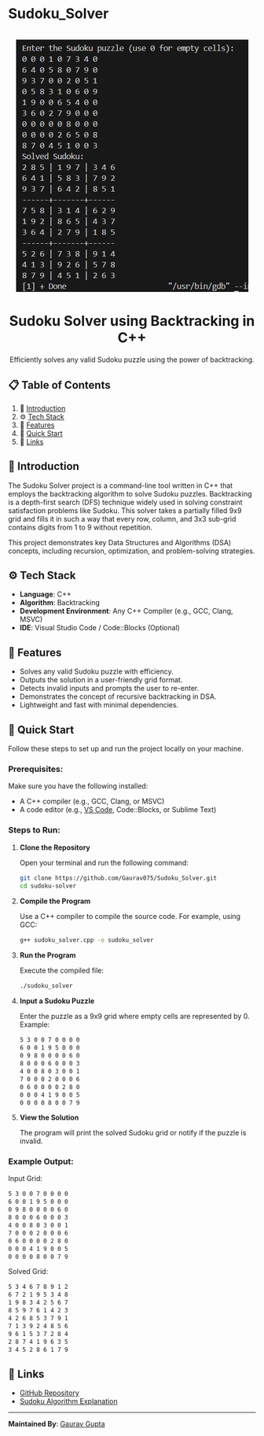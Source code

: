 # Sudoku_Solver
<div align="center">
  <br />
    <a href="#" >
      <img src="banner.JPG" alt="Project Banner">
    </a>
  <br />

  <h1 align="center">Sudoku Solver using Backtracking in C++</h1>

   <div align="center">
    Efficiently solves any valid Sudoku puzzle using the power of backtracking.
    </div>
</div>

## 📋 <a name="table">Table of Contents</a>

1. 🤖 [Introduction](#introduction)
2. ⚙️ [Tech Stack](#tech-stack)
3. 🔋 [Features](#features)
4. 🤸 [Quick Start](#quick-start)
5. 🔗 [Links](#links)

## <a name="introduction">🤖 Introduction</a>

The Sudoku Solver project is a command-line tool written in C++ that employs the backtracking algorithm to solve Sudoku puzzles. Backtracking is a depth-first search (DFS) technique widely used in solving constraint satisfaction problems like Sudoku. This solver takes a partially filled 9x9 grid and fills it in such a way that every row, column, and 3x3 sub-grid contains digits from 1 to 9 without repetition.

This project demonstrates key Data Structures and Algorithms (DSA) concepts, including recursion, optimization, and problem-solving strategies.

## <a name="tech-stack">⚙️ Tech Stack</a>

- **Language**: C++
- **Algorithm**: Backtracking
- **Development Environment**: Any C++ Compiler (e.g., GCC, Clang, MSVC)
- **IDE**: Visual Studio Code / Code::Blocks (Optional)

## <a name="features">🔋 Features</a>

- Solves any valid Sudoku puzzle with efficiency.
- Outputs the solution in a user-friendly grid format.
- Detects invalid inputs and prompts the user to re-enter.
- Demonstrates the concept of recursive backtracking in DSA.
- Lightweight and fast with minimal dependencies.

## <a name="quick-start">🤸 Quick Start</a>

Follow these steps to set up and run the project locally on your machine.

### Prerequisites:

Make sure you have the following installed:

- A C++ compiler (e.g., GCC, Clang, or MSVC)
- A code editor (e.g., [VS Code](https://code.visualstudio.com/), Code::Blocks, or Sublime Text)

### Steps to Run:

1. **Clone the Repository**

   Open your terminal and run the following command:

   ```bash
   git clone https://github.com/Gaurav075/Sudoku_Solver.git
   cd sudoku-solver
   ```

2. **Compile the Program**

   Use a C++ compiler to compile the source code. For example, using GCC:

   ```bash
   g++ sudoku_solver.cpp -o sudoku_solver
   ```

3. **Run the Program**

   Execute the compiled file:

   ```bash
   ./sudoku_solver
   ```

4. **Input a Sudoku Puzzle**

   Enter the puzzle as a 9x9 grid where empty cells are represented by 0. Example:

   ```
   5 3 0 0 7 0 0 0 0
   6 0 0 1 9 5 0 0 0
   0 9 8 0 0 0 0 6 0
   8 0 0 0 6 0 0 0 3
   4 0 0 8 0 3 0 0 1
   7 0 0 0 2 0 0 0 6
   0 6 0 0 0 0 2 8 0
   0 0 0 4 1 9 0 0 5
   0 0 0 0 8 0 0 7 9
   ```

5. **View the Solution**

   The program will print the solved Sudoku grid or notify if the puzzle is invalid.

### Example Output:

Input Grid:

```
5 3 0 0 7 0 0 0 0
6 0 0 1 9 5 0 0 0
0 9 8 0 0 0 0 6 0
8 0 0 0 6 0 0 0 3
4 0 0 8 0 3 0 0 1
7 0 0 0 2 0 0 0 6
0 6 0 0 0 0 2 8 0
0 0 0 4 1 9 0 0 5
0 0 0 0 8 0 0 7 9
```

Solved Grid:

```
5 3 4 6 7 8 9 1 2
6 7 2 1 9 5 3 4 8
1 9 8 3 4 2 5 6 7
8 5 9 7 6 1 4 2 3
4 2 6 8 5 3 7 9 1
7 1 3 9 2 4 8 5 6
9 6 1 5 3 7 2 8 4
2 8 7 4 1 9 6 3 5
3 4 5 2 8 6 1 7 9
```

## <a name="links">🔗 Links</a>

- [GitHub Repository](https://github.com/Gaurav075/Sudoku_Solver.git)
- [Sudoku Algorithm Explanation](https://en.wikipedia.org/wiki/Sudoku_solving_algorithms)

---

**Maintained By**: [Gaurav Gupta](https://github.com/Gaurav075)

